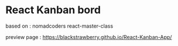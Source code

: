 # React Kanban bord

based on : nomadcoders react-master-class

preview page : https://blackstrawberry.github.io/React-Kanban-App/